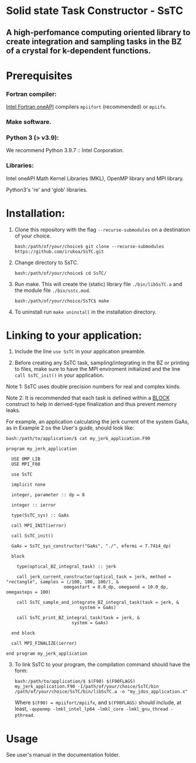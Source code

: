 # Solid state Task Constructor - SsTC

## A high-perfomance computing oriented library to create integration and sampling tasks in the BZ of a crystal for k-dependent functions.

# Prerequisites

### Fortran compiler:

[Intel Fortran oneAPI](https://www.intel.com/content/www/us/en/developer/tools/oneapi/hpc-toolkit.html) compilers `mpiifort` (recommended) or `mpiifx`.

### Make software.

### Python 3 (> v3.9):

We recommend Python 3.9.7 :: Intel Corporation.

### Libraries:

Intel oneAPI Math Kernel Libraries (MKL), OpenMP library and MPI library.

Python3's 're' and 'glob' libraries.

# Installation:

1. Clone this repository with the flag `--recurse-submodules` on a destination of your choice.

       bash:/path/of/your/choice$ git clone --recurse-submodules https://github.com/irukoa/SsTC.git

2. Change directory to SsTC.

       bash:/path/of/your/choice$ cd SsTC/

3. Run make. This will create the (static) library file `./bin/libSsTC.a` and the module file `./bin/sstc.mod`.

       bash:/path/of/your/choice/SsTC$ make

4. To uninstall run `make uninstall` in the installation directory.

# Linking to your application:

1. Include the line `use SsTC` in your application preamble.

2. Before creating any SsTC task, sampling/integrating in the BZ or printing to files, make sure to have the MPI enviroment initialized and the line `call SsTC_init()` in your application.

Note 1: SsTC uses double precision numbers for real and complex kinds.

Note 2: It is recommended that each task is defined within a [BLOCK](https://www.intel.com/content/www/us/en/docs/fortran-compiler/developer-guide-reference/2023-0/block.html)
 construct to help in derived-type finalization and thus prevent memory leaks.

For example, an application calculating the jerk current of the system GaAs, as in Example 2 os the User's guide, should look like:

    bash:/path/to/application/$ cat my_jerk_application.F90
<!-- tsk -->
    program my_jerk_application

      USE OMP_LIB
      USE MPI_F08

      use SsTC

      implicit none

      integer, parameter :: dp = 8

      integer :: ierror

      type(SsTC_sys) :: GaAs

      call MPI_INIT(ierror)

      call SsTC_init()

      GaAs = SsTC_sys_constructor("GaAs", "./", efermi = 7.7414_dp)

      block
		  
        type(optical_BZ_integral_task) :: jerk

        call jerk_current_constructor(optical_task = jerk, method = "rectangle", samples = (/100, 100, 100/), &
				          omegastart = 0.0_dp, omegaend = 10.0_dp, omegasteps = 100)

        call SsTC_sample_and_integrate_BZ_integral_task(task = jerk, &
							    system = GaAs)

        call SsTC_print_BZ_integral_task(task = jerk, &
				             system = GaAs)

      end block

      call MPI_FINALIZE(ierror)

    end program my_jerk_application

3. To link SsTC to your program, the compilation command should have the form:

       bash:/path/to/application/$ $(F90) $(F90FLAGS) my_jerk_application.F90 -I/path/of/your/choice/SsTC/bin /path/of/your/choice/SsTC/bin/libSsTC.a -o "my_jdos_application.x"

   Where `$(F90) = mpiifort/mpiifx`, and `$(F90FLAGS)` should include, at least, `-qopenmp -lmkl_intel_lp64 -lmkl_core -lmkl_gnu_thread -pthread`.

# Usage

See user's manual in the documentation folder.
